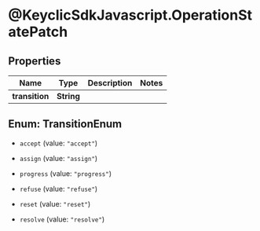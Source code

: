 # @KeyclicSdkJavascript.OperationStatePatch

## Properties
Name | Type | Description | Notes
------------ | ------------- | ------------- | -------------
**transition** | **String** |  | 


<a name="TransitionEnum"></a>
## Enum: TransitionEnum


* `accept` (value: `"accept"`)

* `assign` (value: `"assign"`)

* `progress` (value: `"progress"`)

* `refuse` (value: `"refuse"`)

* `reset` (value: `"reset"`)

* `resolve` (value: `"resolve"`)




